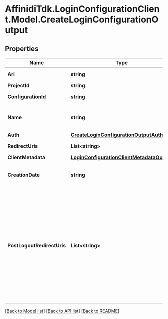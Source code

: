# AffinidiTdk.LoginConfigurationClient.Model.CreateLoginConfigurationOutput

## Properties

Name | Type | Description | Notes
------------ | ------------- | ------------- | -------------
**Ari** | **string** | Configuration ari | 
**ProjectId** | **string** | Project id | 
**ConfigurationId** | **string** | Configuration id | [optional] 
**Name** | **string** | User defined login configuration name | 
**Auth** | [**CreateLoginConfigurationOutputAuth**](CreateLoginConfigurationOutputAuth.md) |  | 
**RedirectUris** | **List&lt;string&gt;** | OAuth 2.0 Redirect URIs | 
**ClientMetadata** | [**LoginConfigurationClientMetadataOutput**](LoginConfigurationClientMetadataOutput.md) |  | 
**CreationDate** | **string** | OAuth 2.0 Client Creation Date | 
**PostLogoutRedirectUris** | **List&lt;string&gt;** | Post Logout Redirect URIs, Used to redirect the user&#39;s browser to a specified URL after the logout process is complete. Must match the domain, port, scheme of at least one of the registered redirect URIs | [optional] 

[[Back to Model list]](../README.md#documentation-for-models) [[Back to API list]](../README.md#documentation-for-api-endpoints) [[Back to README]](../README.md)

